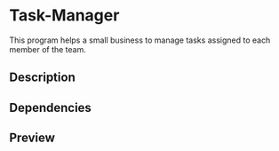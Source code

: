 # Task-Manager
This program helps a small business to manage tasks assigned to each member of the team.
## Description

## Dependencies

## Preview
